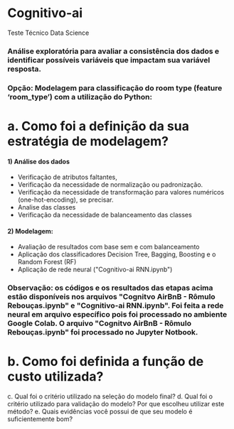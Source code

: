 # Cognitivo-ai 
Teste Técnico Data Science
### Análise exploratória para avaliar a consistência dos dados e identificar possíveis variáveis que impactam sua variável resposta.

### Opção: Modelagem para classificação do room type (feature ‘room_type’) com a utilização do Python:<br>

# a. Como foi a definição da sua estratégia de modelagem?

#### 1) Análise dos dados <br> 
* Verificação de atributos faltantes,<br>
* Verificação da necessidade de normalização ou padronização.<br>
* Verificação da necessidade de transformação para valores numéricos (one-hot-encoding), se precisar.<br>
* Analise das classes <br>
* Verificação da necessidade de balanceamento das classes<br>

#### 2) Modelagem:<br>
* Avaliação de resultados com base sem e com balanceamento<br>
* Aplicação dos classificadores Decision Tree, Bagging, Boosting e o Random Forest (RF) <br>
* Aplicação de rede neural ("Cognitivo-ai RNN.ipynb")

### Observação: os códigos e os resultados das etapas acima estão disponíveis nos arquivos "Cognitvo AirBnB  - Rômulo Rebouças.ipynb" e "Cognitivo-ai RNN.ipynb". Foi feita a rede neural em arquivo específico pois foi processado no ambiente Google Colab. O arquivo "Cognitvo AirBnB  - Rômulo Rebouças.ipynb" foi processado no Jupyter Notbook.

# b. Como foi definida a função de custo utilizada?


c. Qual foi o critério utilizado na seleção do modelo final?
d. Qual foi o critério utilizado para validação do modelo?
Por que escolheu utilizar este método?
e. Quais evidências você possui de que seu modelo é
suficientemente bom?
